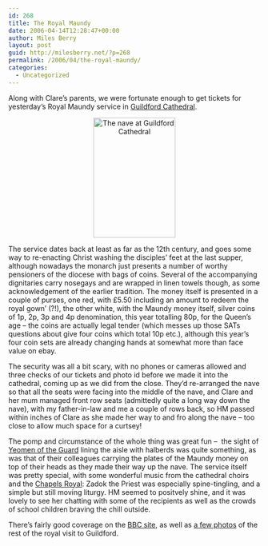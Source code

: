 ```yaml
---
id: 268
title: The Royal Maundy
date: 2006-04-14T12:28:47+00:00
author: Miles Berry
layout: post
guid: http://milesberry.net/?p=268
permalink: /2006/04/the-royal-maundy/
categories:
  - Uncategorized
---
```

Along with Clare&#8217;s parents, we were fortunate enough to get tickets for yesterday&#8217;s Royal Maundy service in [Guildford Cathedral](http://www.guildford-cathedral.org/).

<p align="center">
  <a href="http://www.flickr.com/photos/mberry/125247541/"><img src="http://static.flickr.com/54/125247541_a1a451bc2b_m.jpg" border="0" alt="The nave at Guildford Cathedral" width="164" height="240" /></a>
</p>

<p align="center">
  <!--more-->
</p>

The service dates back at least as far as the 12th century, and goes some way to re-enacting Christ washing the disciples&#8217; feet at the last supper, although nowadays the monarch just presents a number of worthy pensioners of the diocese with bags of coins. Several of the accompanying dignitaries carry nosegays and are wrapped in linen towels though, as some acknowledgement of the earlier tradition. The money itself is presented in a couple of purses, one red, with £5.50 including an amount to redeem the royal gown&#8217; (?!), the other white, with the Maundy money itself, silver coins of 1p, 2p, 3p and 4p denomination, this year totalling 80p, for the Queen&#8217;s age &#8211; the coins are actually legal tender (which messes up those SATs questions about give four coins which total 10p etc.), although this year&#8217;s four coin sets are already changing hands at somewhat more than face value on ebay.

The security was all a bit scary, with no phones or cameras allowed and three checks of our tickets and photo id before we made it into the cathedral, coming up as we did from the close. They&#8217;d re-arranged the nave so that all the seats were facing into the middle of the nave, and Clare and her mum managed front row seats (admittedly quite a long way down the nave), with my father-in-law and me a couple of rows back, so HM passed within inches of Clare as she made her way to and fro along the nave &#8211; too close to allow much space for a curtsey!

The pomp and circumstance of the whole thing was great fun &#8211;  the sight of [Yeomen of the Guard](http://www.royal.gov.uk/OutPut/Page382.asp) lining the aisle with halberds was quite something, as was that of their colleagues carrying the plates of the Maundy money on top of their heads as they made their way up the nave. The service itself was pretty special, with some wonderful music from the cathedral choirs and the [Chapels Royal](http://www.royal.gov.uk/output/page3249.asp): Zadok the Priest was especially spine-tingling, and a simple but still moving liturgy. HM seemed to positvely shine, and it was lovely to see her chatting with some of the recipients as well as the crowds of school children braving the chill outside.

There&#8217;s fairly good coverage on the [BBC site](http://news.bbc.co.uk/1/hi/uk/4905376.stm), as well as [a few photos](http://news.bbc.co.uk/1/hi/in_pictures/4907558.stm) of the rest of the royal visit to Guildford.